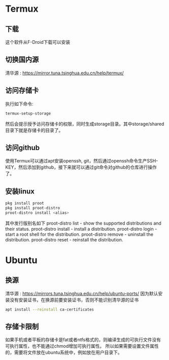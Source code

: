 # Termux

## 下载
这个软件从F-Droid下载可以安装

## 切换国内源

清华源 : https://mirror.tuna.tsinghua.edu.cn/help/termux/

## 访问存储卡
执行如下命令:
```bash
termux-setup-storage
```
然后会提示授予访问存储卡的权限，同时生成storage目录。其中storage/shared目录下就是存储卡的目录了。

## 访问github

使用Termux可以通过apt安装openssh, git，然后通过openssh命令生产SSH-KEY，然后添加到github，接下来就可以通过git命令对github的仓库进行操作了。

## 安装linux

``` bash
pkg install proot
pkg install proot-distro
proot-distro install <alias>
```
其中发行版别名如下
proot-distro list - show the supported distributions and their status.
proot-distro install - install a distribution.
proot-distro login - start a root shell for the distribution.
proot-distro remove - uninstall the distribution.
proot-distro reset - reinstall the distribution.

# Ubuntu

## 换源

清华源 : https://mirrors.tuna.tsinghua.edu.cn/help/ubuntu-ports/
因为默认安装没有安装证书，在换源前要安装证书，否则不能识别清华源的证书
```bash
apt install --reinstall ca-certificates
```

## 存储卡限制

如果手机或者平板的存储卡是fat或者ntfs格式的，则编译生成的可执行文件没有可执行属性，也不能通过chmod增加可执行属性。
所以如果需要设置文件属性的，需要将文件放在ubuntu系统中，例如放在用户目录下。

